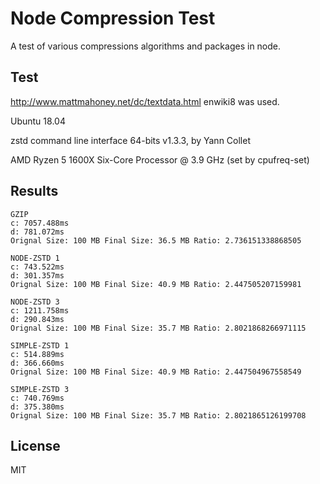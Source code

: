 # Node Compression Test

A test of various compressions algorithms and packages in node.

## Test

http://www.mattmahoney.net/dc/textdata.html enwiki8 was used.

Ubuntu 18.04

zstd command line interface 64-bits v1.3.3, by Yann Collet

AMD Ryzen 5 1600X Six-Core Processor @ 3.9 GHz (set by cpufreq-set)

## Results

```
GZIP
c: 7057.488ms
d: 781.072ms
Orignal Size: 100 MB Final Size: 36.5 MB Ratio: 2.736151338868505

NODE-ZSTD 1
c: 743.522ms
d: 301.357ms
Orignal Size: 100 MB Final Size: 40.9 MB Ratio: 2.447505207159981

NODE-ZSTD 3
c: 1211.758ms
d: 290.843ms
Orignal Size: 100 MB Final Size: 35.7 MB Ratio: 2.8021868266971115

SIMPLE-ZSTD 1
c: 514.889ms
d: 366.660ms
Orignal Size: 100 MB Final Size: 40.9 MB Ratio: 2.447504967558549

SIMPLE-ZSTD 3
c: 740.769ms
d: 375.380ms
Orignal Size: 100 MB Final Size: 35.7 MB Ratio: 2.8021865126199708

```

## License

MIT
